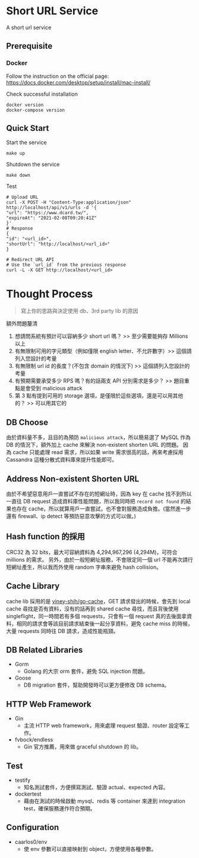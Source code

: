 # Short URL Service
A short url service

## Prerequisite
### Docker
Follow the instruction on the official page: https://docs.docker.com/desktop/setup/install/mac-install/

Check successful installation
```
docker version
docker-compose version
```

## Quick Start
Start the service
```
make up
```

Shutdown the service
```
make down
```

Test
```
# Upload URL
curl -X POST -H "Content-Type:application/json" http://localhost/api/v1/urls -d '{
"url": "https://www.dcard.tw/",
"expireAt": "2021-02-08T09:20:41Z"
}'
# Response
{
"id": "<url_id>",
"shortUrl": "http://localhost/<url_id>"
}

# Redirect URL API
# Use the `url_id` from the previous response 
curl -L -X GET http://localhost/<url_id>

```

# Thought Process
> 寫上你的思路與決定使用 db、3rd party lib 的原因

額外問題釐清
1. 想請問系統有預計可以容納多少 short url 嗎？ >> 至少需要能夠存 Millions 以上
2. 有無限制可用的字元類型（例如僅限 english letter、不允許數字）>> 這個請列入您設計的考量
3. 有無限制 url id 的長度？(不包含 domain 的情況下) >> 這個請列入您設計的考量
4. 有預期需要承受多少 RPS 嗎？有的話兩支 API 分別需求是多少？ >> 題目重點是會受到 malicious attack
5. 第 3 點有提到可用的 storage 選項，是僅限於這些選項，還是可以用其他的？ >> 可以用其它的

## DB Choose
由於資料量不多，且目的為預防 `malicious attack`，所以簡易選了 MySQL 作為 DB 的情況下，額外加上 cache 來解決 non-existent shorten URL 的問題。
因為 cache 只能處理 read 需求，所以如果 write 需求很高的話，再來考慮採用 Cassandra 這種分散式資料庫來提升性能即可。

## Address Non-existent Shorten URL
由於不希望惡意用戶一直嘗試不存在的短網址時，因為 key 在 cache 找不到所以一直往 DB request 造成資料庫性能問題，所以我同時把 `record not found` 的結果也存在 cache，所以就算用戶一直嘗試，也不會對服務造成負擔。(當然進一步還有 firewall、ip detect 等預防惡意攻擊的方式可以做。)

## Hash function 的採用
CRC32 為 32 bits，最大可容納資料為 4,294,967,296 (4,294M)，可符合 millions 的需求。
另外，由於一般短網址服務，不會限定同一個 url 不能再次請行短網址產生，所以我而外使用 random 字串來避免 hash collision。

## Cache Library
cache lib 採用的是 [viney-shih/go-cache](https://github.com/viney-shih/go-cache)，GET 請求發出的時候，會先到 local cache 尋找是否有資料，沒有的話再到 shared cache 尋找，而且背後使用 singleflight，同一時間若有多個 requests，只會有一個 request 真的去後面拿資料，相同的請求會等該目前請求結束後一起分享資料，避免 cache miss 的時候，大量 requests 同時往 DB 請求，造成性能瓶頸。

## DB Related Libraries
- Gorm
    - Golang 的大宗 orm 套件，避免 SQL injection 問題。
- Goose
    - DB migration 套件，幫助開發時可以更方便修改 DB schema。

## HTTP Web Framework
- Gin
    - 主流 HTTP web framework，用來處理 request 驗證、router 設定等工作。
- fvbock/endless
    - Gin 官方推薦，用來做 graceful shutdown 的 lib。

## Test
- testify
    - 知名測試套件，方便撰寫測試、驗證 actual、expected 內容。
- dockertest
    - 藉由在測試的時候啟動 mysql、redis 等 container 來達到 integration test，確保服務運作符合預期。

## Configuration
- caarlos0/env
    - 使 env 參數可以直接映射到 object，方便使用各種參數。